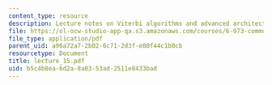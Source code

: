 ```yaml
---
content_type: resource
description: Lecture notes on Viterbi algorithms and advanced architectures.
file: https://ol-ocw-studio-app-qa.s3.amazonaws.com/courses/6-973-communication-system-design-spring-2006/b5c4b8ea6d2a8a0353ad2511e8433bad_lecture_15.pdf
file_type: application/pdf
parent_uid: a96a72a7-2b02-6c71-2d3f-e80f44c1b0cb
resourcetype: Document
title: lecture_15.pdf
uid: b5c4b8ea-6d2a-8a03-53ad-2511e8433bad
---
```

